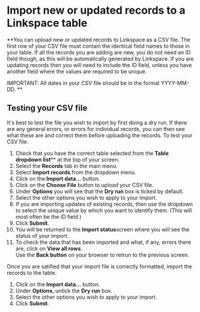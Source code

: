 # Import new or updated records to a Linkspace table

**You can upload new or updated records to Linkspace as a CSV file. 
The first row of your CSV file must contain the identical field names to those in your table. 
If all the records you are adding are new, you do not need an ID field though, as this will be automatically generated by Linkspace. 
If you are updating records then you will need to include the ID field, unless you have another field where 
the values are required to be unique.  

IMPORTANT: All dates in your CSV file should be in the format YYYY-MM-DD. 
**

## Testing your CSV file

It's best to test the file you wish to import by first doing a dry run. If there are any general errors, or errors for individual records,
you can then see what these are and correct them before uploading the records. To test your CSV file:

1. Check that you have the correct table selected from the **Table dropdown list**** at the top of your screen.
1. Select the **Records** tab in the main menu.
1. Select **Import records** from the dropdown menu. 
1. Click on the **Import data...** button.
1. Click on the **Choose File** button to upload your CSV file.
1. Under **Options** you will see that  the **Dry run** box is ticked by default.
1. Select the other options you wish to apply to your import. 
1. If you are importing updates of existing records, 
then use the dropdown to select the unique value by which you want to identify them. (This will most often be the ID field.)
1. Click **Submit**.
1. You will be returned to the **Import status**screen where you will see the status of your import. 
1. To check the data that has been imported and what, if any, errors there are, click on **View all rows**.  
Use the **Back button** on your browser to retrun to the previous screen.

Once you are satified that your import file is correctly formatted, import the records to the table. 

1. Click on the **Import data...** button.
1. Under **Options**, untick the **Dry run** box.
1. Select the other options you wish to apply to your import. 
1. Click **Submit**.
